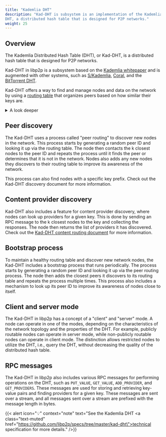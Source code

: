 ```yaml
---
title: "Kademlia DHT"
description: "Kad-DHT is subsystem is an implementation of the Kademlia
DHT, a distributed hash table that is designed for P2P networks."
weight: 25
---
```


## Overview

The Kademlia Distributed Hash Table (DHT), or Kad-DHT, is a distributed hash table
that is designed for P2P networks.

Kad-DHT in libp2p is a subsystem based on the
[Kademlia whitepaper](https://pdos.csail.mit.edu/~petar/papers/maymounkov-kademlia-lncs.pdf)
and is augmented with other systems, such as
[S/Kademlia](https://attachment.victorlampcdn.com/article/content/20220705/SKademlia_2007.pdf),
[Coral](https://www.cs.princeton.edu/~mfreed/docs/coral-iptps03.pdf), and the
[BitTorrent DHT](https://www.bittorrent.org/beps/bep_0005.html).

Kad-DHT offers a way to find and manage nodes and data on the network by using a
[routing table](https://en.wikipedia.org/wiki/Routing_table) that organizes peers based
on how similar their keys are.

<details>
  <summary>A look deeper</summary>

  The routing table is organized based on a prefix length and a distance metric.
  The prefix length helps to group similar keys, and the distance metric helps to
  find the closest peers to a specific key in the routing table. The table maintains
  a list of `k` closest peers for each possible prefix length between `0` and `L-1`,
  where `L` is the length of the keyspace, determined by the length of the hash
  function used. **Kad-DHT uses SHA-256**, with a keyspace of 256 bits, maintaining
  `k` peers with a shared key prefix for every prefix length between `0` and `255` in
  its routing table.

  The prefix length measures the proximity of two keys in the routing table and
  divides the keyspace into smaller subspaces, called "buckets", each containing nodes
  that share a common prefix of bits in their SHA-256 hash. The prefix length is the
  number of bits that are the same in the two keys' SHA-256 hash. The more leading bits
  that are the same, the shorter the prefix length and the closer the proximity of the
  two keys are considered to be.

  The distance metric is a way to calculate the distance between two keys by taking
  the bitwise exclusive-or (XOR) of the SHA-256 hash of the two keys. The resulting
  hash is a measure of the distance between the two keys, where a distance of `0` means
  the keys are identical, and a distance of `1` means that only one bit is different,
  meaning the two keys are close to each other (i.e. their SHA-256 hashes are similar).

  This allows for efficient and effective lookups in the routing table when trying
  to find nodes or data that share similar prefixes.

</details>

## Peer discovery

The Kad-DHT uses a process called "peer routing" to discover new nodes in the network.
This process starts by generating a random peer ID and looking it up via the routing
table. The node then contacts the k closest nodes to the peer ID and repeats the process
until it finds the peer or determines that it is not in the network. Nodes also adds any
new nodes they discovers to their routing table to improve its awareness of the network.

This process can also find nodes with a specific key prefix. Check out the Kad-DHT
discovery document for more information.

<!-- to add link -->

## Content provider discovery

Kad-DHT also includes a feature for content provider discovery, where nodes can look up
providers for a given key. This is done by sending an RPC message to the k closest nodes
to the key and collecting the responses. The node then returns the list of providers it
has discovered. Check out the [Kad-DHT content routing document](../../content-routing/kaddht.md)
for more information.

## Bootstrap process

To maintain a healthy routing table and discover new network nodes, the Kad-DHT includes
a bootstrap process that runs periodically. The process starts by generating a random peer
ID and looking it up via the peer routing process. The node then adds the closest peers it
discovers to its routing table and repeats the process multiple times. This process also
includes a mechanism to look up its peer ID to improve its awareness of nodes close to itself.

## Client and server mode

The Kad-DHT in libp2p has a concept of a "client" and "server" mode. A node can operate in
one of the modes, depending on the characteristics of the network topology and the properties
of the DHT. For example, publicly routable nodes can operate in server mode, while non-publicly
routable nodes can operate in client mode. The distinction allows restricted nodes to utilize
the DHT, i.e., query the DHT, without decreasing the quality of the distributed hash table.

## RPC messages

The Kad-DHT in libp2p also includes various RPC messages for performing operations on the DHT,
such as `PUT_VALUE`, `GET_VALUE`, `ADD_PROVIDER`, and `GET_PROVIDERS`. These messages are used
for storing and retrieving key-value pairs and finding providers for a given key. These messages
are sent over a stream, and all messages sent over a stream are prefixed with the message length
in bytes.

{{< alert icon="💡" context="note" text="See the Kademlia DHT <a class=\"text-muted\" href=\"https://github.com/libp2p/specs/tree/master/kad-dht\">technical specification</a> for more details." />}}
